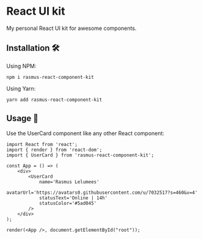 # React UI kit
My personal React UI kit for awesome components.

## Installation 🛠

Using NPM:

```
npm i rasmus-react-component-kit
```

Using Yarn:

```
yarn add rasmus-react-component-kit
```

## Usage 🍻

Use the UserCard component like any other React component:
```
import React from 'react';
import { render } from 'react-dom';
import { UserCard } from 'rasmus-react-component-kit';

const App = () => (
    <div>
        <UserCard
            name='Rasmus Lelumees'
            avatarUrl='https://avatars0.githubusercontent.com/u/7032517?s=460&v=4'
            statusText='Online | 14h'
            statusColor='#5ad045'
        />
    </div>
);

render(<App />, document.getElementById("root"));
```
